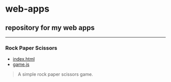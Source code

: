 # web-apps
## repository for my web apps
---
### Rock Paper Scissors
- [index.html](rock-paper-scissors/index.html)
- [game.js](rock-paper-scissors/game.js)
> A simple rock paper scissors game. 